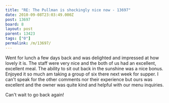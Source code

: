 ```yaml
---
title: "RE: The Pullman is shockingly nice now - 13697"
date: 2010-09-08T23:03:49.000Z
post: 13697
board: 8
layout: post
parent: 13423
tags: ["0"]
permalink: /m/13697/
---
```

Went for lunch a few days back and was delighted and impressed at how lovely it is. The staff were very nice and the both of us had an excellent, excellent meal. The ability to sit out back in the sunshine was a nice bonus. Enjoyed it so much am taking a group of six there next week for supper. I can't speak for the other comments nor their experience but ours was excellent and the owner was quite kind and helpful with our menu inquiries.

Can't wait to go back again!
